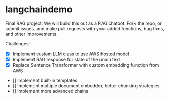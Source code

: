 # langchaindemo
Final RAG project. We will build this out as a RAG chatbot. Fork the repo, or submit issues, and make pull requests with your added functions, bug fixes, and other improvements.

Challenges:
- [x] Implement custom LLM class to use AWS hosted model
- [x] Implement RAG response for state of the union text
- [x] Replace Sentence Transformer with custom embedding function from AWS
- [] Implement built-in templates
- [] Implement multiple document embedder, better chunking strategies
- [] Implement more advanced chains